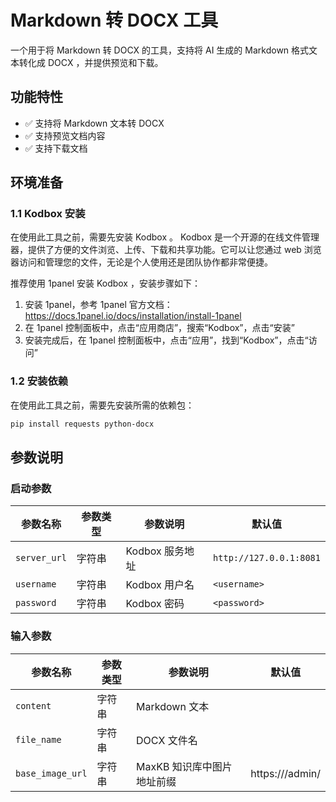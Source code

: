 # Markdown 转 DOCX 工具

一个用于将 Markdown 转 DOCX 的工具，支持将 AI 生成的 Markdown 格式文本转化成 DOCX ，并提供预览和下载。

## 功能特性

- ✅ 支持将 Markdown 文本转 DOCX
- ✅ 支持预览文档内容
- ✅ 支持下载文档


## 环境准备

### 1.1 Kodbox 安装

在使用此工具之前，需要先安装 Kodbox 。
Kodbox 是一个开源的在线文件管理器，提供了方便的文件浏览、上传、下载和共享功能。它可以让您通过 web 浏览器访问和管理您的文件，无论是个人使用还是团队协作都非常便捷。

推荐使用 1panel 安装 Kodbox ，安装步骤如下：

1. 安装 1panel，参考 1panel 官方文档：https://docs.1panel.io/docs/installation/install-1panel
2. 在 1panel 控制面板中，点击“应用商店”，搜索“Kodbox”，点击“安装”
3. 安装完成后，在 1panel 控制面板中，点击“应用”，找到“Kodbox”，点击“访问”

### 1.2 安装依赖

在使用此工具之前，需要先安装所需的依赖包：

```bash
pip install requests python-docx
```

## 参数说明

### 启动参数    
| 参数名称 | 参数类型 | 参数说明 | 默认值 |
| -------- | -------- | -------- | ------ |
| `server_url` | 字符串     | Kodbox 服务地址 | `http://127.0.0.1:8081`|
| `username`   | 字符串   | Kodbox 用户名 | `<username>` |
| `password`   | 字符串   | Kodbox 密码  | `<password>` |

### 输入参数    
| 参数名称 | 参数类型 | 参数说明 | 默认值 |
| -------- | -------- | -------- | ------ |
| `content` | 字符串     | Markdown 文本| |
| `file_name`   | 字符串   | DOCX 文件名 | |
| `base_image_url` | 字符串   | MaxKB 知识库中图片地址前缀 | https://<MaxKB URL>/admin/ |
